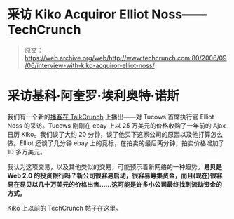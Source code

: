# 采访 Kiko Acquiror Elliot Noss——TechCrunch

> 原文：<https://web.archive.org/web/http://www.techcrunch.com:80/2006/09/06/interview-with-kiko-acquiror-elliot-noss/>

# 采访基科·阿奎罗·埃利奥特·诺斯

 [](https://web.archive.org/web/20220810103254/http://kiko.com/) 我们有一个新的[播客在 TalkCrunch](https://web.archive.org/web/20220810103254/http://www.talkcrunch.com/2006/09/06/episode-11-elliot-noss-talks-about-kiko-acquisition/) 上播出——对 Tucows 首席执行官 Elliot Noss 的采访。Tucows 刚刚在 ebay 上以 25 万美元的价格收购了一年前的 Ajax 日历 Kiko。我们谈了大约 20 分钟，谈了他买下这家公司的原因以及他打算怎么做。Elliot 还谈了几分钟 ebay 上的竞标，在拍卖的最后两分钟，拍卖价格增加了 10 多万美元。

我认为这项交易，以及其他类似的交易，可能预示着新网络的一种趋势。**易贝是 Web 2.0 的投资银行吗？新公司很容易启动，很容易筹集资金，而且(现在)很容易在易贝以几十万美元的价格出售……这可能是许多小公司最终找到流动资金的方式。**

Kiko 上以前的 TechCrunch 帖子在这里。